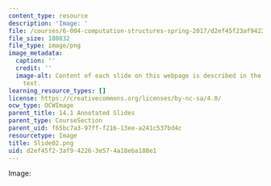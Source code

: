 ```yaml
---
content_type: resource
description: 'Image: '
file: /courses/6-004-computation-structures-spring-2017/d2ef45f23af942263e574a18eba188e1_Slide02.png
file_size: 180832
file_type: image/png
image_metadata:
  caption: ''
  credit: ''
  image-alt: Content of each slide on this webpage is described in the surrounding
    text.
learning_resource_types: []
license: https://creativecommons.org/licenses/by-nc-sa/4.0/
ocw_type: OCWImage
parent_title: 14.1 Annotated Slides
parent_type: CourseSection
parent_uid: f65bc7a3-97ff-f216-13ee-a241c537bd4c
resourcetype: Image
title: Slide02.png
uid: d2ef45f2-3af9-4226-3e57-4a18eba188e1
---
```

Image: 